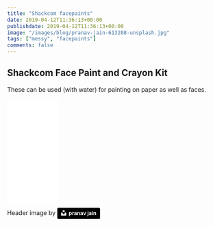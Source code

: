 ```yaml
---
title: "Shackcom facepaints"
date: 2019-04-12T11:36:13+00:00
publishdate: 2019-04-12T11:36:13+00:00
image: "/images/blog/pranav-jain-613208-unsplash.jpg"
tags: ["messy", "facepaints"]
comments: false
---
```


## Shackcom Face Paint and Crayon Kit

These can be used (with water) for painting on paper as well as faces.  

<iframe style="width:120px;height:240px;" marginwidth="0" marginheight="0" scrolling="no" frameborder="0" src="//ws-eu.amazon-adsystem.com/widgets/q?ServiceVersion=20070822&OneJS=1&Operation=GetAdHtml&MarketPlace=GB&source=ss&ref=as_ss_li_til&ad_type=product_link&tracking_id=wwwcoldclimat-21&language=en_GB&marketplace=amazon&region=GB&placement=B075JD3WJ6&asins=B075JD3WJ6&linkId=96493f555a87e1f1c389811822228c96&show_border=true&link_opens_in_new_window=true"></iframe>

Header image by <a style="background-color:black;color:white;text-decoration:none;padding:4px 6px;font-family:-apple-system, BlinkMacSystemFont, &quot;San Francisco&quot;, &quot;Helvetica Neue&quot;, Helvetica, Ubuntu, Roboto, Noto, &quot;Segoe UI&quot;, Arial, sans-serif;font-size:12px;font-weight:bold;line-height:1.2;display:inline-block;border-radius:3px" href="https://unsplash.com/@peejayvisual?utm_medium=referral&amp;utm_campaign=photographer-credit&amp;utm_content=creditBadge" target="_blank" rel="noopener noreferrer" title="Download free do whatever you want high-resolution photos from pranav jain"><span style="display:inline-block;padding:2px 3px"><svg xmlns="http://www.w3.org/2000/svg" style="height:12px;width:auto;position:relative;vertical-align:middle;top:-2px;fill:white" viewBox="0 0 32 32"><title>unsplash-logo</title><path d="M10 9V0h12v9H10zm12 5h10v18H0V14h10v9h12v-9z"></path></svg></span><span style="display:inline-block;padding:2px 3px">pranav jain</span></a>